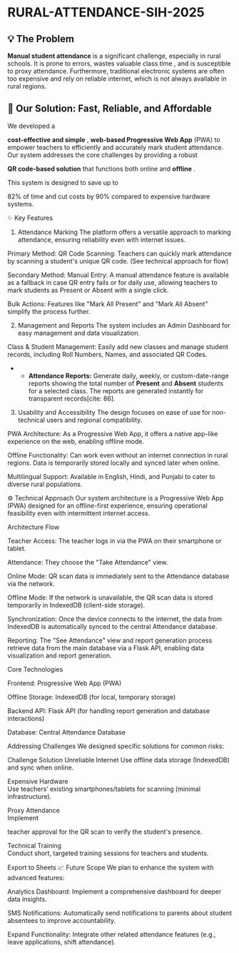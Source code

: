 # RURAL-ATTENDANCE-SIH-2025


## 💡 The Problem
**Manual student attendance** is a significant challenge, especially in rural schools. It is prone to errors, wastes valuable class time , and is susceptible to proxy attendance. Furthermore, traditional electronic systems are often too expensive and rely on reliable internet, which is not always available in rural regions.




## 🌟 Our Solution: Fast, Reliable, and Affordable
We developed a 

**cost-effective and simple** , **web-based Progressive Web App** (PWA) to empower teachers to efficiently and accurately mark student attendance. Our system addresses the core challenges by providing a robust 


**QR code-based solution** that functions both online and **offline** .

This system is designed to save up to 

82% of time and cut costs by 90% compared to expensive hardware systems.


✨ Key Features
1. Attendance Marking
The platform offers a versatile approach to marking attendance, ensuring reliability even with internet issues.



Primary Method: QR Code Scanning: Teachers can quickly mark attendance by scanning a student's unique QR code. (See technical approach for flow)



Secondary Method: Manual Entry: A manual attendance feature is available as a fallback in case QR entry fails or for daily use, allowing teachers to mark students as Present or Absent with a single click.


Bulk Actions: Features like "Mark All Present" and "Mark All Absent" simplify the process further.

2. Management and Reports
The system includes an Admin Dashboard for easy management and data visualization.


Class & Student Management: Easily add new classes and manage student records, including Roll Numbers, Names, and associated QR Codes.

* * **Attendance Reports:** Generate daily, weekly, or custom-date-range reports showing the total number of **Present** and **Absent** students for a selected class. The reports are generated instantly for transparent records[cite: 86].
3. Usability and Accessibility
The design focuses on ease of use for non-technical users and regional compatibility.


PWA Architecture: As a Progressive Web App, it offers a native app-like experience on the web, enabling offline mode.



Offline Functionality: Can work even without an internet connection in rural regions. Data is temporarily stored locally and synced later when online.




Multilingual Support: Available in English, Hindi, and Punjabi to cater to diverse rural populations.



⚙️ Technical Approach
Our system architecture is a Progressive Web App (PWA) designed for an offline-first experience, ensuring operational feasibility even with intermittent internet access.





Architecture Flow

Teacher Access: The teacher logs in via the PWA on their smartphone or tablet.

Attendance: They choose the "Take Attendance" view.

Online Mode: QR scan data is immediately sent to the Attendance database via the network.


Offline Mode: If the network is unavailable, the QR scan data is stored temporarily in IndexedDB (client-side storage).

Synchronization: Once the device connects to the internet, the data from IndexedDB is automatically synced to the central Attendance database.


Reporting: The "See Attendance" view and report generation process retrieve data from the main database via a Flask API, enabling data visualization and report generation.

Core Technologies

Frontend: Progressive Web App (PWA) 



Offline Storage: IndexedDB (for local, temporary storage) 


Backend API: Flask API (for handling report generation and database interactions) 

Database: Central Attendance Database

Addressing Challenges
We designed specific solutions for common risks:

Challenge	Solution
Unreliable Internet	
Use offline data storage (IndexedDB) and sync when online.


Expensive Hardware	
Use teachers’ existing smartphones/tablets for scanning (minimal infrastructure).



Proxy Attendance	
Implement 

teacher approval for the QR scan to verify the student's presence.

Technical Training	
Conduct short, targeted training sessions for teachers and students.


Export to Sheets
📈 Future Scope
We plan to enhance the system with advanced features:


Analytics Dashboard: Implement a comprehensive dashboard for deeper data insights.


SMS Notifications: Automatically send notifications to parents about student absentees to improve accountability.



Expand Functionality: Integrate other related attendance features (e.g., leave applications, shift attendance).
